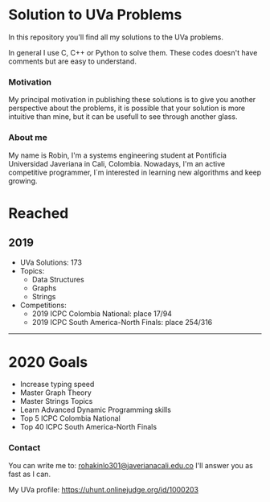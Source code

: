 # Solution to UVa Problems
In this repository you'll find all my solutions to the UVa problems.

In general I use C, C++ or Python to solve them. These codes doesn't have comments but are easy to understand.

### Motivation
My principal motivation in publishing these solutions is to give you another perspective about the problems, it is possible that your solution is more intuitive than mine, but it can be usefull to see through another glass.

### About me
My name is Robin, I'm a systems engineering student at Pontificia Universidad Javeriana in Cali, Colombia. Nowadays, I'm an active competitive programmer, I´m interested in learning new algorithms and keep growing.

# Reached
## 2019
* UVa Solutions: 173
* Topics: 
    * Data Structures
    * Graphs
    * Strings
* Competitions:
    * 2019 ICPC Colombia National: place 17/94
    * 2019 ICPC South America-North Finals: place 254/316

---
# 2020 Goals

* Increase typing speed
* Master Graph Theory
* Master Strings Topics
* Learn Advanced Dynamic Programming skills
* Top 5 ICPC Colombia National
* Top 40 ICPC South America-North Finals

### Contact
You can write me to: rohakinlo301@javerianacali.edu.co
I'll answer you as fast as I can.

My UVa profile: https://uhunt.onlinejudge.org/id/1000203
